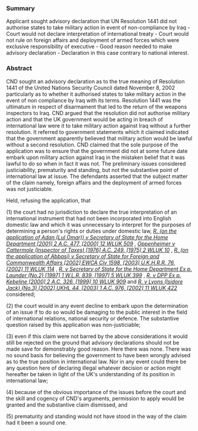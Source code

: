 ### Summary

Applicant sought advisory declaration that UN Resolution 1441 did not authorise states to take military action in event of non-compliance by Iraq - Court would not declare interpretation of international treaty - Court would not rule on foreign affairs and deployment of armed forces which were exclusive responsibility of executive - Good reason needed to make advisory declaration - Declaration in this case contrary to national interest.

### Abstract

CND sought an advisory declaration as to the true meaning of Resolution 1441 of the United Nations Security Council dated November 8, 2002 particularly as to whether it authorised states to take military action in the event of non compliance by Iraq with its terms. Resolution 1441 was the ultimatum in respect of disarmament that led to the return of the weapons inspectors to Iraq. CND argued that the resolution did not authorise military action and that the UK government would be acting in breach of international law were it to take military action against Iraq without a further resolution. It referred to government statements which it claimed indicated that the government apparently believed that military action would be lawful without a second resolution. CND claimed that the sole purpose of the application was to ensure that the government did not at some future date embark upon military action against Iraq in the mistaken belief that it was lawful to do so when in fact it was not. The preliminary issues considered justiciability, prematurity and standing, but not the substantive point of international law at issue. The defendants asserted that the subject matter of the claim namely, foreign affairs and the deployment of armed forces was not justiciable.

Held, refusing the application, that 

(1) the court had no jurisdiction to declare the true interpretation of an international instrument that had not been incorporated into English domestic law and which it was unnecessary to interpret for the purposes of determining a person's rights or duties under domestic law, _[R. (on the application of Adan (Lul Omar)) v Secretary of State for the Home Department [2001] 2 A.C. 477, [2000] 12 WLUK 509](https://uk.westlaw.com/Document/I74E32940E42811DA8FC2A0F0355337E9/View/FullText.html?originationContext=document&transitionType=DocumentItem&ppcid=7ad3035bbaae4b088e335c2e80379197&contextData=(sc.Search))_ , _[Oppenheimer v Cattermole (Inspector of Taxes) [1976] A.C. 249, [1975] 2 WLUK 10](https://uk.westlaw.com/Document/I1448C8B0E42811DA8FC2A0F0355337E9/View/FullText.html?originationContext=document&transitionType=DocumentItem&ppcid=7ad3035bbaae4b088e335c2e80379197&contextData=(sc.Search))_ , _[R. (on the application of Abbasi) v Secretary of State for Foreign and Commonwealth Affairs [2002] EWCA Civ 1598, [2003] U.K.H.R.R. 76, [2002] 11 WLUK 114](https://uk.westlaw.com/Document/I74DC9991E42811DA8FC2A0F0355337E9/View/FullText.html?originationContext=document&transitionType=DocumentItem&ppcid=7ad3035bbaae4b088e335c2e80379197&contextData=(sc.Search))_ , _[R. v Secretary of State for the Home Department Ex p. Launder (No.2) [1997] 1 W.L.R. 839, [1997] 5 WLUK 399](https://uk.westlaw.com/Document/I658C4FD0E42811DA8FC2A0F0355337E9/View/FullText.html?originationContext=document&transitionType=DocumentItem&ppcid=7ad3035bbaae4b088e335c2e80379197&contextData=(sc.Search))_ , _[R. v DPP Ex p. Kebeline [2000] 2 A.C. 326, [1999] 10 WLUK 909](https://uk.westlaw.com/Document/I4264D4A0E42811DA8FC2A0F0355337E9/View/FullText.html?originationContext=document&transitionType=DocumentItem&ppcid=7ad3035bbaae4b088e335c2e80379197&contextData=(sc.Search))_ and _[R. v Lyons (Isidore Jack) (No.3) [2002] UKHL 44, [2003] 1 A.C. 976, [2002] 11 WLUK 422](https://uk.westlaw.com/Document/I56497390E42811DA8FC2A0F0355337E9/View/FullText.html?originationContext=document&transitionType=DocumentItem&ppcid=7ad3035bbaae4b088e335c2e80379197&contextData=(sc.Search))_ considered; 

(2) the court would in any event decline to embark upon the determination of an issue if to do so would be damaging to the public interest in the field of international relations, national security or defence. The substantive question raised by this application was non-justiciable; 

(3) even if this claim were not barred by the above considerations it would still be rejected on the ground that advisory declarations should not be made save for demonstrably good reason. Here there was none. There was no sound basis for believing the government to have been wrongly advised as to the true position in international law. Nor in any event could there be any question here of declaring illegal whatever decision or action might hereafter be taken in light of the UK's understanding of its position in international law; 

(4) because of the obvious importance of the issues before the court and the skill and cogency of CND's arguments, permission to apply would be granted and the substantive claim dismissed, and 

(5) prematurity and standing would not have stood in the way of the claim had it been a sound one.
